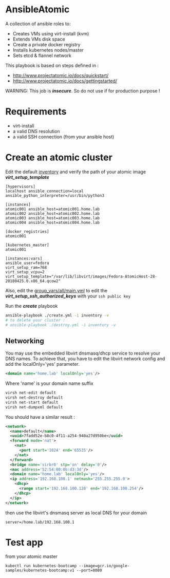 # AnsibleAtomic

A collection of ansible roles to:
* Creates VMs using virt-install (kvm)
* Extends VMs disk space
* Create a private docker registry
* Installs kubernetes nodes/master
* Sets etcd & flannel network

This playbook is based on steps defined in :
* http://www.projectatomic.io/docs/quickstart/
* http://www.projectatomic.io/docs/gettingstarted/

WARNING: This job is ***insecure***. So do not use if for production purpose !

# Requirements

* virt-install
* a valid DNS resolution
* a valid SSH connection (from your ansible host)

# Create an atomic cluster

Edit the default [inventory](inventory) and verify the path of your atomic image ***virt_setup_template***
```
[hypervisors]
localhost ansible_connection=local ansible_python_interpreter=/usr/bin/python3

[instances]
atomic001 ansible_host=atomic001.home.lab
atomic002 ansible_host=atomic002.home.lab
atomic003 ansible_host=atomic003.home.lab
atomic004 ansible_host=atomic004.home.lab

[docker_registries]
atomic001

[kubernetes_master]
atomic001

[instances:vars]
ansible_user=fedora
virt_setup_ram=768
virt_setup_vcpu=2
virt_setup_template="/var/lib/libvirt/images/Fedora-AtomicHost-28-20180425.0.x86_64.qcow2"
```

Also, edit the [group_vars/all/main.yml](group_vars/all/main.yml) to edit the ***virt_setup_ssh_authorized_keys*** with your ```ssh public key``` 


Run the ***create*** playbook
```bash
ansible-playbook ./create.yml -i inventory -v
# to delete your cluster :
# ansible-playbook ./destroy.yml -i inventory -v
```

## Networking

You may use the embedded libvirt dnsmasq/dhcp service to resolve your DNS names.
To achieve that, you have to edit the libvirt network config and add the localOnly='yes' parameter.
```xml
<domain name='home.lab' localOnly='yes'/>
``` 
Where 'name' is your domain name suffix 


```bash
virsh net-edit default 
virsh net-destroy default
virsh net-start default
virsh net-dumpxml default
```

You should have a similar result :
```xml
<network>
  <name>default</name>
  <uuid>7fadd52e-b8c0-4f11-a254-940a27d950be</uuid>
  <forward mode='nat'>
    <nat>
      <port start='1024' end='65535'/>
    </nat>
  </forward>
  <bridge name='virbr0' stp='on' delay='0'/>
  <mac address='52:54:00:0b:d3:3d'/>
  <domain name='home.lab' localOnly='yes'/>
  <ip address='192.168.100.1' netmask='255.255.255.0'>
    <dhcp>
      <range start='192.168.100.128' end='192.168.100.254'/>
    </dhcp>
  </ip>
</network>
```

then use the libvirt's dnsmasq server as local DNS for your domain 
```
server=/home.lab/192.168.100.1
```

# Test app 
from your atomic master
```
kubectl run kubernetes-bootcamp --image=gcr.io/google-samples/kubernetes-bootcamp:v1 --port=8080
```

